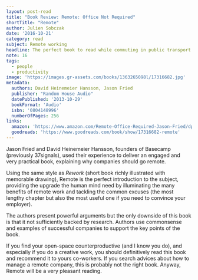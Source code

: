 ```yaml
---
layout: post-read
title: "Book Review: Remote: Office Not Required"
shortTitle: "Remote"
author: Julien Sobczak
date: '2016-10-21'
category: read
subject: Remote working
headline: The perfect book to read while commuting in public transport
note: 16
tags:
  - people
  - productivity
image: 'https://images.gr-assets.com/books/1363265098l/17316682.jpg'
metadata:
  authors: David Heinemeier Hansson, Jason Fried
  publisher: "Random House Audio"
  datePublished: '2013-10-29'
  bookFormat: 'Audio'
  isbn: '0804148996'
  numberOfPages: 256
links:
  amazon: 'https://www.amazon.com/Remote-Office-Required-Jason-Fried/dp/0804137501/'
  goodreads: 'https://www.goodreads.com/book/show/17316682-remote'
---
```


Jason Fried and David Heinemeier Hansson, founders of Basecamp (previously 37signals), used their experience to deliver an engaged and very practical book, explaining why companies should go remote.

Using the same style as *Rework* (short book richly illustrated with memorable drawing), Remote is the perfect introduction to the subject, providing the upgrade the human mind need by illuminating the many benefits of remote work and tackling the common excuses (the most lengthy chapter but also the most useful one if you need to convince your employer).

The authors present powerful arguments but the only downside of this book is that it not sufficiently backed by research. Authors use commonsense and examples of successful companies to support the key points of the book.

If you find your open-space counterproductive (and I know you do), and especially if you do a creative work, you should definitively read this book and recommend it to yours co-workers. If you search advices about how to manage a remote company, this is probably not the right book. Anyway, Remote will be a very pleasant reading.
